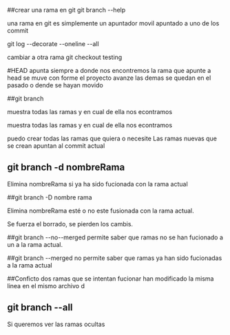 
##crear una rama en git 
git branch --help

una rama en git es simplemente un apuntador movil apuntado a uno de los commit

git log --decorate --oneline --all  

cambiar a otra rama 
git checkout testing

#HEAD apunta siempre a donde nos encontremos  la rama que apunte a head se muve con forme el proyecto avanze las demas se quedan en el pasado o dende se hayan movido



##git branch 

muestra todas las ramas y en cual de ella nos econtramos


muestra todas las ramas y en cual de ella nos econtramos


puedo crear todas las ramas que quiera o necesite
Las ramas nuevas que se crean apuntan al commit actual



## git branch -d nombreRama
Elimina nombreRama si ya ha sido fucionada con la rama actual 

##git branch -D nombre rama 

Elimina nombreRama esté o no este fusionada con la rama actual.

Se fuerza el borrado, se pierden los cambis.

##git branch --no--merged 
permite saber que ramas no se han fucionado a un a la rama actual.

##git branch --merged
no permite saber que ramas ya han sido fucionadas a la rama actual

##Conficto
dos ramas que se intentan fucionar han modificado la misma linea en el mismo archivo d

## git branch --all

Si queremos ver las ramas ocultas

